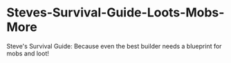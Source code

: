 # Steves-Survival-Guide-Loots-Mobs-More
Steve's Survival Guide: Because even the best builder needs a blueprint for mobs and loot!
